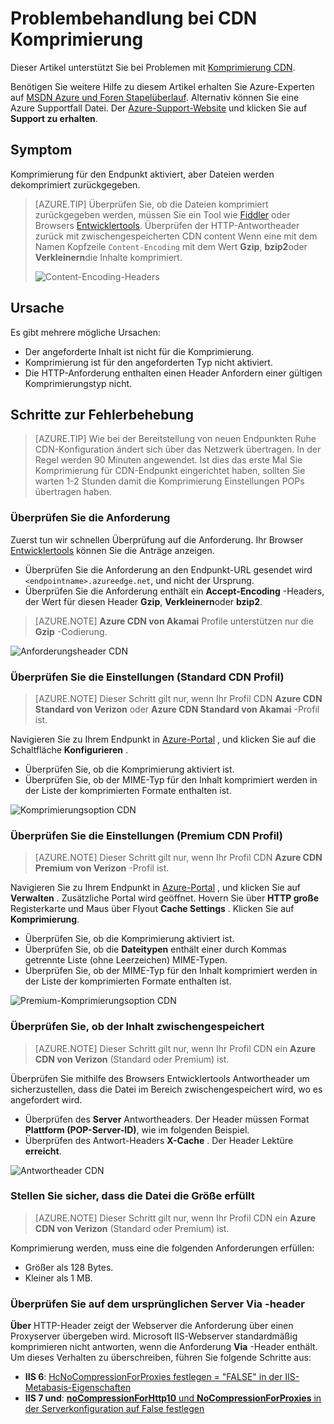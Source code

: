 <properties
    pageTitle="Problembehandlung bei Komprimierung in Azure CDN | Microsoft Azure"
    description="Problembehandlung mit Komprimierung Azure CDN."
    services="cdn"
    documentationCenter=""
    authors="camsoper"
    manager="erikre"
    editor=""/>

<tags
    ms.service="cdn"
    ms.workload="tbd"
    ms.tgt_pltfrm="na"
    ms.devlang="na"
    ms.topic="article"
    ms.date="09/01/2016"
    ms.author="casoper"/>
    
# <a name="troubleshooting-cdn-file-compression"></a>Problembehandlung bei CDN Komprimierung

Dieser Artikel unterstützt Sie bei Problemen mit [Komprimierung CDN](cdn-improve-performance.md).

Benötigen Sie weitere Hilfe zu diesem Artikel erhalten Sie Azure-Experten auf [MSDN Azure und Foren Stapelüberlauf](https://azure.microsoft.com/support/forums/). Alternativ können Sie eine Azure Supportfall Datei. Der [Azure-Support-Website](https://azure.microsoft.com/support/options/) und klicken Sie auf **Support zu erhalten**.

## <a name="symptom"></a>Symptom

Komprimierung für den Endpunkt aktiviert, aber Dateien werden dekomprimiert zurückgegeben.

>[AZURE.TIP] Überprüfen Sie, ob die Dateien komprimiert zurückgegeben werden, müssen Sie ein Tool wie [Fiddler](http://www.telerik.com/fiddler) oder Browsers [Entwicklertools](https://developer.microsoft.com/microsoft-edge/platform/documentation/f12-devtools-guide/).  Überprüfen der HTTP-Antwortheader zurück mit zwischengespeicherten CDN content  Wenn eine mit dem Namen Kopfzeile `Content-Encoding` mit dem Wert **Gzip**, **bzip2**oder **Verkleinern**die Inhalte komprimiert.
>
>![Content-Encoding-Headers](./media/cdn-troubleshoot-compression/cdn-content-header.png)

## <a name="cause"></a>Ursache

Es gibt mehrere mögliche Ursachen:

- Der angeforderte Inhalt ist nicht für die Komprimierung.
- Komprimierung ist für den angeforderten Typ nicht aktiviert.
- Die HTTP-Anforderung enthalten einen Header Anfordern einer gültigen Komprimierungstyp nicht.

## <a name="troubleshooting-steps"></a>Schritte zur Fehlerbehebung

> [AZURE.TIP] Wie bei der Bereitstellung von neuen Endpunkten Ruhe CDN-Konfiguration ändert sich über das Netzwerk übertragen.  In der Regel werden 90 Minuten angewendet.  Ist dies das erste Mal Sie Komprimierung für CDN-Endpunkt eingerichtet haben, sollten Sie warten 1-2 Stunden damit die Komprimierung Einstellungen POPs übertragen haben. 

### <a name="verify-the-request"></a>Überprüfen Sie die Anforderung

Zuerst tun wir schnellen Überprüfung auf die Anforderung.  Ihr Browser [Entwicklertools](https://developer.microsoft.com/microsoft-edge/platform/documentation/f12-devtools-guide/) können Sie die Anträge anzeigen.

- Überprüfen Sie die Anforderung an den Endpunkt-URL gesendet wird `<endpointname>.azureedge.net`, und nicht der Ursprung.
- Überprüfen Sie die Anforderung enthält ein **Accept-Encoding** -Headers, der Wert für diesen Header **Gzip**, **Verkleinern**oder **bzip2**.

> [AZURE.NOTE] **Azure CDN von Akamai** Profile unterstützen nur die **Gzip** -Codierung.

![Anforderungsheader CDN](./media/cdn-troubleshoot-compression/cdn-request-headers.png)

### <a name="verify-compression-settings-standard-cdn-profile"></a>Überprüfen Sie die Einstellungen (Standard CDN Profil)

> [AZURE.NOTE] Dieser Schritt gilt nur, wenn Ihr Profil CDN **Azure CDN Standard von Verizon** oder **Azure CDN Standard von Akamai** -Profil ist. 

Navigieren Sie zu Ihrem Endpunkt in [Azure-Portal](https://portal.azure.com) , und klicken Sie auf die Schaltfläche **Konfigurieren** .

- Überprüfen Sie, ob die Komprimierung aktiviert ist.
- Überprüfen Sie, ob der MIME-Typ für den Inhalt komprimiert werden in der Liste der komprimierten Formate enthalten ist.

![Komprimierungsoption CDN](./media/cdn-troubleshoot-compression/cdn-compression-settings.png)

### <a name="verify-compression-settings-premium-cdn-profile"></a>Überprüfen Sie die Einstellungen (Premium CDN Profil)

> [AZURE.NOTE] Dieser Schritt gilt nur, wenn Ihr Profil CDN **Azure CDN Premium von Verizon** -Profil ist.

Navigieren Sie zu Ihrem Endpunkt in [Azure-Portal](https://portal.azure.com) , und klicken Sie auf **Verwalten** .  Zusätzliche Portal wird geöffnet.  Hovern Sie über **HTTP große** Registerkarte und Maus über Flyout **Cache Settings** .  Klicken Sie auf **Komprimierung**. 

- Überprüfen Sie, ob die Komprimierung aktiviert ist.
- Überprüfen Sie, ob die **Dateitypen** enthält einer durch Kommas getrennte Liste (ohne Leerzeichen) MIME-Typen.
- Überprüfen Sie, ob der MIME-Typ für den Inhalt komprimiert werden in der Liste der komprimierten Formate enthalten ist.

![Premium-Komprimierungsoption CDN](./media/cdn-troubleshoot-compression/cdn-compression-settings-premium.png)

### <a name="verify-the-content-is-cached"></a>Überprüfen Sie, ob der Inhalt zwischengespeichert

> [AZURE.NOTE] Dieser Schritt gilt nur, wenn Ihr Profil CDN ein **Azure CDN von Verizon** (Standard oder Premium) ist.

Überprüfen Sie mithilfe des Browsers Entwicklertools Antwortheader um sicherzustellen, dass die Datei im Bereich zwischengespeichert wird, wo es angefordert wird.

- Überprüfen des **Server** Antwortheaders.  Der Header müssen Format **Plattform (POP-Server-ID)**, wie im folgenden Beispiel.
- Überprüfen des Antwort-Headers **X-Cache** .  Der Header Lektüre **erreicht**.  

![Antwortheader CDN](./media/cdn-troubleshoot-compression/cdn-response-headers.png)

### <a name="verify-the-file-meets-the-size-requirements"></a>Stellen Sie sicher, dass die Datei die Größe erfüllt

> [AZURE.NOTE] Dieser Schritt gilt nur, wenn Ihr Profil CDN ein **Azure CDN von Verizon** (Standard oder Premium) ist.

Komprimierung werden, muss eine die folgenden Anforderungen erfüllen:

- Größer als 128 Bytes.
- Kleiner als 1 MB.

### <a name="check-the-request-at-the-origin-server-for-a-via-header"></a>Überprüfen Sie auf dem ursprünglichen Server **Via** -header

**Über** HTTP-Header zeigt der Webserver die Anforderung über einen Proxyserver übergeben wird.  Microsoft IIS-Webserver standardmäßig komprimieren nicht antworten, wenn die Anforderung **Via** -Header enthält.  Um dieses Verhalten zu überschreiben, führen Sie folgende Schritte aus:

- **IIS 6**: [HcNoCompressionForProxies festlegen = "FALSE" in der IIS-Metabasis-Eigenschaften](https://msdn.microsoft.com/library/ms525390.aspx)
- **IIS 7 und**: [ **noCompressionForHttp10** und **NoCompressionForProxies** in der Serverkonfiguration auf False festlegen](http://www.iis.net/configreference/system.webserver/httpcompression)

